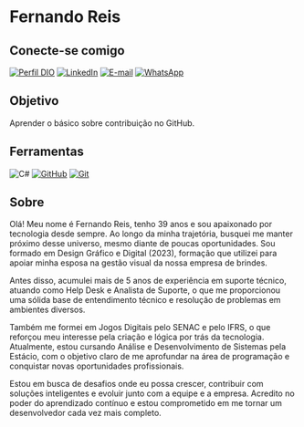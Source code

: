 # Fernando Reis

## Conecte-se comigo
[![Perfil DIO](https://img.shields.io/badge/-Meu%20Perfil%20na%20DIO-0077B5?style=for-the-badge&logo=gitbook&logoColor=white)](https://www.dio.me/users/fernando01022013)
[![LinkedIn](https://img.shields.io/badge/LinkedIn-0077B5?style=for-the-badge&logo=linkedin&logoColor=white)](https://www.https://www.linkedin.com/in/fernando-reis-bb6912b7/)
[![E-mail](https://img.shields.io/badge/-Email-0077B5?style=for-the-badge&logo=microsoft-outlook&logoColor=white)](mailto:fernando01022013@gmail.com)
[![WhatsApp](https://img.shields.io/badge/WhatsApp-0077B5?style=for-the-badge&logo=whatsapp&logoColor=white)](https://wa.me/55+11+981604489) 

## Objetivo
Aprender o básico sobre contribuição no GitHub.

## Ferramentas
![C#](https://img.shields.io/badge/C%23-0D1117?style=for-the-badge&logo=c-sharp&logoColor=823085)
[![GitHub](https://img.shields.io/badge/GitHub-000?style=for-the-badge&logo=github&logoColor=30A3DC)](https://docs.github.com/)
[![Git](https://img.shields.io/badge/Git-000?style=for-the-badge&logo=git&logoColor=E94D5F)](https://git-scm.com/doc) 

## Sobre

Olá! Meu nome é Fernando Reis, tenho 39 anos e sou apaixonado por tecnologia desde sempre. Ao longo da minha trajetória, busquei me manter próximo desse universo, mesmo diante de poucas oportunidades. Sou formado em Design Gráfico e Digital (2023), formação que utilizei para apoiar minha esposa na gestão visual da nossa empresa de brindes.

Antes disso, acumulei mais de 5 anos de experiência em suporte técnico, atuando como Help Desk e Analista de Suporte, o que me proporcionou uma sólida base de entendimento técnico e resolução de problemas em ambientes diversos.

Também me formei em Jogos Digitais pelo SENAC e pelo IFRS, o que reforçou meu interesse pela criação e lógica por trás da tecnologia. Atualmente, estou cursando Análise e Desenvolvimento de Sistemas pela Estácio, com o objetivo claro de me aprofundar na área de programação e conquistar novas oportunidades profissionais.

Estou em busca de desafios onde eu possa crescer, contribuir com soluções inteligentes e evoluir junto com a equipe e a empresa. Acredito no poder do aprendizado contínuo e estou comprometido em me tornar um desenvolvedor cada vez mais completo.


